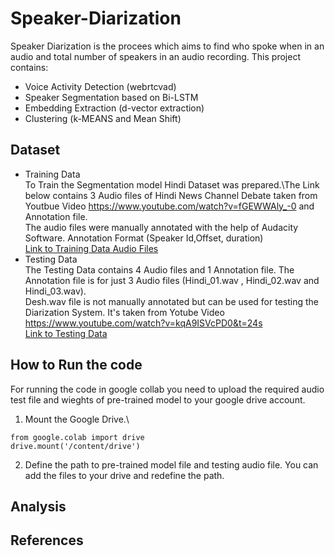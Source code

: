 # Speaker-Diarization
Speaker Diarization is the procees which aims to find who spoke when in an audio and total number of speakers in an audio recording.
This project contains:
- Voice Activity Detection (webrtcvad)
- Speaker Segmentation based on Bi-LSTM
- Embedding Extraction (d-vector extraction)
- Clustering (k-MEANS and Mean Shift)
## Dataset
- Training Data\
To Train the Segmentation model Hindi Dataset was prepared.\The Link below contains 3 Audio files of Hindi News Channel Debate taken from Youtbue Video https://www.youtube.com/watch?v=fGEWWAly_-0 and Annotation file.\
The audio files were manually annotated with the help of Audacity Software. Annotation Format (Speaker Id,Offset, duration)\
[Link to Training Data Audio Files](https://drive.google.com/drive/folders/1jvSxEaMNx7IjzQIlrT4Vnl4x8TZTtZaB)
- Testing Data\
The Testing Data contains 4 Audio files and 1 Annotation file. The Annotation file is for just 3 Audio files (Hindi_01.wav , Hindi_02.wav and Hindi_03.wav).\
Desh.wav file is not manually annotated but can be used for testing the Diarization System. It's taken from Yotube Video https://www.youtube.com/watch?v=kqA9ISVcPD0&t=24s \
[Link to Testing Data](https://drive.google.com/open?id=16XCqfCaNo9djdx_TVK3hHxP6by3RaKU5)
## How to Run the code
For running the code in google collab you need to upload the required audio test file and wieghts of pre-trained model to your google drive account.
1. Mount the Google Drive.\
```
from google.colab import drive
drive.mount('/content/drive')
```
2. Define the path to pre-trained model file and testing audio file. You can add the files to your drive and redefine the path.

## Analysis
## References

